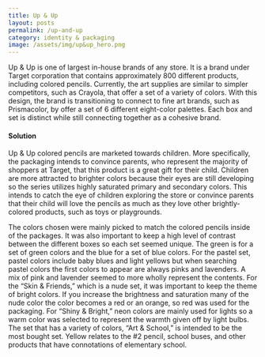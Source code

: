 ```yaml
---
title: Up & Up
layout: posts
permalink: /up-and-up
category: identity & packaging
image: /assets/img/up&up_hero.png
---
```

Up & Up is one of largest in-house brands of any store. It is a brand under Target
corporation that contains approximately 800 different products, including colored
pencils. Currently, the art supplies are similar to simpler competitors, such as Crayola,
that offer a set of a variety of colors. With this design, the brand is transitioning to
connect to fine art brands, such as Prismacolor, by offer a set of 6 different eight-color
palettes. Each box and set is distinct while still connecting together as a cohesive brand.

#### Solution

Up & Up colored pencils are marketed towards children. More
specifically, the packaging intends to convince parents, who
represent the majority of shoppers at Target, that this product is
a great gift for their child. Children are more attracted to brighter
colors because their eyes are still developing so the series utilizes
highly saturated primary and secondary colors. This intends to
catch the eye of children exploring the store or convince parents
that their child will love the pencils as much as they love other
brightly-colored products, such as toys or playgrounds.

The colors chosen were mainly picked to match the colored
pencils inside of the packages. It was also important to keep a
high level of contrast between the different boxes so each set
seemed unique. The green is for a set of green colors and the
blue for a set of blue colors. For the pastel set, pastel colors
include baby blues and light yellows but when searching pastel
colors the first colors to appear are always pinks and lavenders.
A mix of pink and lavender seemed to more wholly represent
the contents. For the “Skin & Friends,” which is a nude set, it was
important to keep the theme of bright colors. If you increase
the brightness and saturation many of the nude color the color
becomes a red or an orange, so red was used for the packaging.
For “Shiny & Bright,” neon colors are mainly used for lights so a
warm color was selected to represent the warmth given off by
light bulbs. The set that has a variety of colors, “Art & School,”
is intended to be the most bought set. Yellow relates to the #2
pencil, school buses, and other products that have connotations
of elementary school.